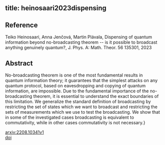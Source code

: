 title: heinosaari2023dispensing
---


## Reference

Teiko Heinosaari, Anna Jenčová, Martin Plávala, Dispensing of quantum information beyond no-broadcasting theorem -- is it possible to broadcast anything genuinely quantum?, J. Phys. A: Math. Theor. 56 135301, 2023 

## Abstract 
No-broadcasting theorem is one of the most fundamental results in quantum information theory; it guarantees that the simplest attacks on any quantum protocol, based on eavesdropping and copying of quantum information, are impossible. Due to the fundamental importance of the no-broadcasting theorem, it is essential to understand the exact boundaries of this limitation. We generalize the standard definition of broadcasting by restricting the set of states which we want to broadcast and restricting the sets of measurements which we use to test the broadcasting. We show that in some of the investigated cases broadcasting is equivalent to commutativity, while in other cases commutativity is not necessary.}


[arxiv:2208.10341v1](https://arxiv.org/abs/2208.10341v3)         
[doi](https://doi.org/10.1088/1751-8121/acbc5b)

